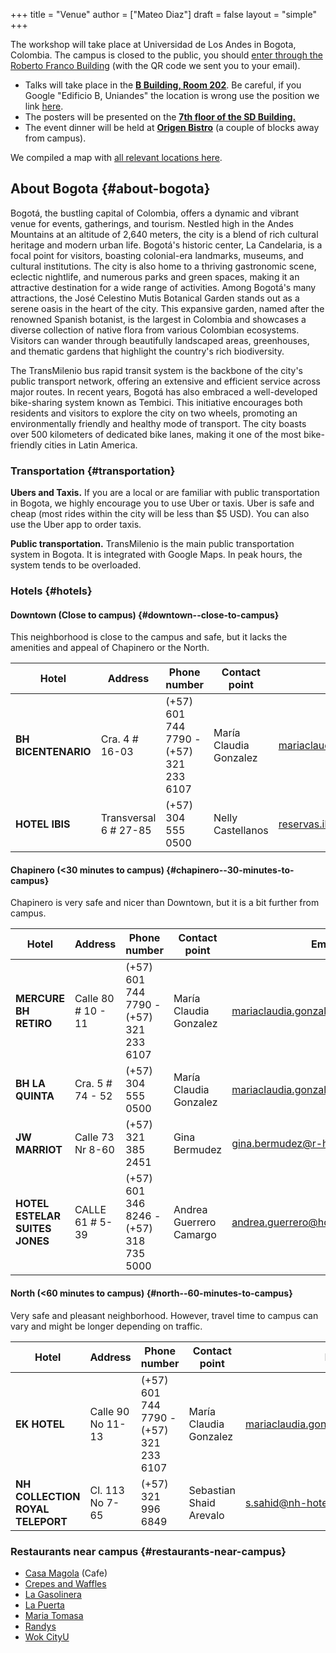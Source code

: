 +++
title = "Venue"
author = ["Mateo Diaz"]
draft = false
layout = "simple"
+++

The workshop will take place at Universidad de Los Andes in Bogota, Colombia. The campus is closed to the public, you should [enter through the Roberto Franco Building](https://maps.app.goo.gl/NHcd1iTtDnT2Z6Wc7) (with the QR code we sent you to your email). <br/>

-   Talks will take place in the **[B Building, Room 202](https://maps.app.goo.gl/bapkoU6SRtkJ4ddz7)**. Be careful, if you Google "Edificio B, Uniandes" the location is wrong use the position we link [here](https://maps.app.goo.gl/bapkoU6SRtkJ4ddz7). <br/>
-   The posters will be presented on the **[7th floor of the SD Building.](https://maps.app.goo.gl/smw4CWMZzjThQXsn6)** <br/>
-   The event dinner will be held at **[Origen Bistro](https://maps.app.goo.gl/eJ5K6ZQBN9thHiWT6)** (a couple of blocks away from campus). <br/>

We compiled a map with [all relevant locations here](https://www.google.com/maps/d/u/1/viewer?mid=1yOwyccY0JFH7O9e7PRJxwBuzJplZnSU&ll=4.602164503165787%2C-74.06804414999999&z=16). <br/>


## About Bogota {#about-bogota}

Bogotá, the bustling capital of Colombia, offers a dynamic and vibrant venue for events, gatherings, and tourism. Nestled high in the Andes Mountains at an altitude of 2,640 meters, the city is a blend of rich cultural heritage and modern urban life. Bogotá's historic center, La Candelaria, is a focal point for visitors, boasting colonial-era landmarks, museums, and cultural institutions. The city is also home to a thriving gastronomic scene, eclectic nightlife, and numerous parks and green spaces, making it an attractive destination for a wide range of activities. Among Bogotá's many attractions, the José Celestino Mutis Botanical Garden stands out as a serene oasis in the heart of the city. This expansive garden, named after the renowned Spanish botanist, is the largest in Colombia and showcases a diverse collection of native flora from various Colombian ecosystems. Visitors can wander through beautifully landscaped areas, greenhouses, and thematic gardens that highlight the country's rich biodiversity. <br/>

The TransMilenio bus rapid transit system is the backbone of the city's public transport network, offering an extensive and efficient service across major routes. In recent years, Bogotá has also embraced a well-developed bike-sharing system known as Tembici. This initiative encourages both residents and visitors to explore the city on two wheels, promoting an environmentally friendly and healthy mode of transport. The city boasts over 500 kilometers of dedicated bike lanes, making it one of the most bike-friendly cities in Latin America. <br/>


### Transportation {#transportation}

**Ubers and Taxis.** If you are a local or are familiar with public transportation in Bogota, we highly encourage you to use Uber or taxis. Uber is safe and cheap (most rides within the city will be less than $5 USD). You can also use the Uber app to order taxis. <br/>

**Public transportation.** TransMilenio is the main public transportation system in Bogota. It is integrated with Google Maps. In peak hours, the system tends to be overloaded. <br/>


### Hotels {#hotels}


#### Downtown (Close to campus) {#downtown--close-to-campus}

This neighborhood is close to the campus and safe, but it lacks the amenities and appeal of Chapinero or the North. <br/>

| Hotel               | Address               | Phone number                            | Contact point          | Email                               | Website                     |
|---------------------|-----------------------|-----------------------------------------|------------------------|-------------------------------------|-----------------------------|
| **BH BICENTENARIO** | Cra. 4 # 16-03        | (+57) 601 744 7790 - (+57) 321 233 6107 | María Claudia Gonzalez | mariaclaudia.gonzalez@bhhoteles.com | <https://www.bhhoteles.com> |
| **HOTEL IBIS**      | Transversal 6 # 27-85 | (+57) 304 555 0500                      | Nelly Castellanos      | reservas.ibisbogotamuseo@accor.com  | <https://www.ibishotel.com> |


#### Chapinero (&lt;30 minutes to campus) {#chapinero--30-minutes-to-campus}

Chapinero is very safe and nicer than Downtown, but it is a bit further from campus. <br/>

| Hotel                          | Address            | Phone number                            | Contact point           | Email                               | Website                             |
|--------------------------------|--------------------|-----------------------------------------|-------------------------|-------------------------------------|-------------------------------------|
| **MERCURE BH RETIRO**          | Calle 80 # 10 - 11 | (+57) 601 744 7790 - (+57) 321 233 6107 | María Claudia Gonzalez  | mariaclaudia.gonzalez@bhhoteles.com | <https://www.bhhoteles.com>         |
| **BH LA QUINTA**               | Cra. 5 # 74 - 52   | (+57) 304 555 0500                      | María Claudia Gonzalez  | mariaclaudia.gonzalez@bhhoteles.com | <https://www.bhhoteles.com>         |
| **JW MARRIOT**                 | Calle 73 Nr 8-60   | (+57) 321 385 2451                      | Gina Bermudez           | gina.bermudez@r-hr.com              | <https://www.marriott.com>          |
| **HOTEL ESTELAR SUITES JONES** | CALLE 61 # 5-39    | (+57) 601 346 8246 - (+57) 318 735 5000 | Andrea Guerrero Camargo | andrea.guerrero@hotelesestelar.com  | <https://www.hotelesestelar.com/en> |


#### North (&lt;60 minutes to campus) {#north--60-minutes-to-campus}

Very safe and pleasant neighborhood. However, travel time to campus can vary and might be longer depending on traffic. <br/>

| Hotel                            | Address            | Phone number                            | Contact point           | Email                               | Website                     |
|----------------------------------|--------------------|-----------------------------------------|-------------------------|-------------------------------------|-----------------------------|
| **EK HOTEL**                     | Calle 90 No 11- 13 | (+57) 601 744 7790 - (+57) 321 233 6107 | María Claudia Gonzalez  | mariaclaudia.gonzalez@bhhoteles.com | www.bhhoteles.com           |
| **NH COLLECTION ROYAL TELEPORT** | Cl. 113 No 7-65    | (+57) 321 996 6849                      | Sebastian Shaid Arevalo | s.sahid@nh-hotels.com               | <https://www.nh-hotels.com> |


### Restaurants near campus {#restaurants-near-campus}

-   [Casa Magola](https://maps.app.goo.gl/TABi9Aq4dLnWmtV47) (Cafe) <br/>
-   [Crepes and Waffles](https://maps.app.goo.gl/quVXvGhTJt856tdn6) <br/>
-   [La Gasolinera](https://maps.app.goo.gl/wc8XhUzea3rCYqX79) <br/>
-   [La Puerta](https://maps.app.goo.gl/F53vvRRxSaLBH4KS7) <br/>
-   [Maria Tomasa](https://maps.app.goo.gl/nm3HPMpqjEokwGSx8) <br/>
-   [Randys](https://maps.app.goo.gl/mmCWq4FfyHEqee7y8) <br/>
-   [Wok CityU](https://maps.app.goo.gl/6y9Neu77qsswXTYR7)

